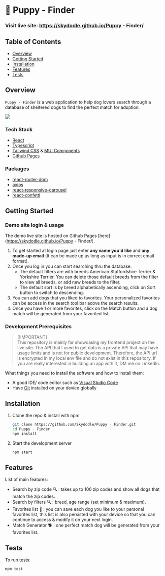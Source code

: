 # 🐾 Puppy - Finder 
### Visit live site: https://skydodle.github.io/Puppy - Finder/
## Table of Contents
- [Overview](#overview)
- [Getting Started](#getting-started)
- [Installation](#installation)
- [Features](#features)
- [Tests](#tests)


## Overview

`Puppy - Finder` is a web application to help dog lovers search through a database of sheltered dogs to find the perfect match for adoption.

![](https://media.giphy.com/media/2sXHaogN0rtyuN1j4t/giphy-downsized-large.gif)

  ### Tech Stack
  - [React](https://react.dev/) 
  - [Typescript](https://www.typescriptlang.org/)
  - [Tailwind CSS](https://tailwindcss.com/) & [MUI Components](https://mui.com/)
  - [Github Pages](https://pages.github.com/)

  ### Packages
  - [react-router-dom](https://www.npmjs.com/package/react-router-dom)
  - [axios](https://axios-http.com/docs/intro)
  - [react-responsive-carousel](https://www.npmjs.com/package/react-responsive-carousel)
  - [react-confetti](https://www.npmjs.com/package/react-confetti)

## Getting Started

### Demo site login & usage
The demo live site is hosted on Github Pages [here](https://skydodle.github.io/Puppy - Finder/).
1. To get started at login page just enter **any name you'd like** and **any made-up email** (It can be made up as long as input is in correct email format).
2. Once you log in you can start searching thru the database.
   - The default filters are with breeds American Staffordshire Terrier & Yorkshire Terrier. You can delete those default breeds from the filter to view all breeds, or add new breeds to the filter.
   - The default sort is by breed alphabetically ascending, click on Sort button to switch to descending.
4. You can add dogs that you liked to favorites. Your personalized favorites can be access in the search tool bar aobve the search results.
5. Once you have 1 or more favorites, click on the Match button and a dog match will be generated from your favorited list.

  ### Development Prerequisites

  > [!IMPORTANT]<br>
  > This repository is mainly for showcasing my frontend project on the live site.
  > The API that I used to get data is a private API that may have usage limits and is not for public development.
  > Therefore, the API url is encrypted in my local env file and do not exist in this repository.
  > If you are really interested in building an app with it, DM me on LinkedIn.
  
  What things you need to install the software and how to install them:
  - A good IDE/ code editor such as [Visual Studio Code](https://code.visualstudio.com/download)
  - Have [Git](https://git-scm.com/downloads) installed on your device globally

## Installation

1. Clone the repo & install with npm
   ```bash
   git clone https://github.com/Skydodle/Puppy - Finder.git
   cd Puppy - Finder
   npm install
   ```
2. Start the development server
   ```bash
   npm start
   ```

## Features

List of main features:

- Search by zip code 🔍 : takes up to 100 zip codes and show all dogs that match the zip codes.
- Search by filters 🔍 : breed, age range (set minimum & maximum).
- Favorites list 💟 : you can save each dog you like to your personal favorites list, this list is also persisted with your device so that you can continue to access & modify it on your next login.
- Match Generator 🐕 : one perfect match dog will be generated from your favorites list.

## Tests

To run tests:
```bash
npm test
```


